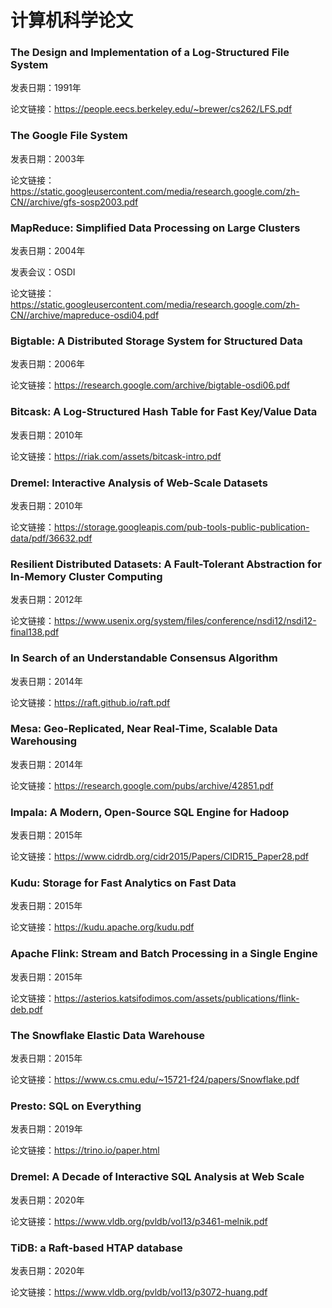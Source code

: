 # 计算机科学论文

### The Design and Implementation of a Log-Structured File System

发表日期：1991年

论文链接：https://people.eecs.berkeley.edu/~brewer/cs262/LFS.pdf

### The Google File System

发表日期：2003年

论文链接：https://static.googleusercontent.com/media/research.google.com/zh-CN//archive/gfs-sosp2003.pdf

### MapReduce: Simplified Data Processing on Large Clusters

发表日期：2004年

发表会议：OSDI 

论文链接：https://static.googleusercontent.com/media/research.google.com/zh-CN//archive/mapreduce-osdi04.pdf

### Bigtable: A Distributed Storage System for Structured Data

发表日期：2006年

论文链接：https://research.google.com/archive/bigtable-osdi06.pdf

### Bitcask: A Log-Structured Hash Table for Fast Key/Value Data

发表日期：2010年

论文链接：https://riak.com/assets/bitcask-intro.pdf

### Dremel: Interactive Analysis of Web-Scale Datasets

发表日期：2010年

论文链接：https://storage.googleapis.com/pub-tools-public-publication-data/pdf/36632.pdf

### Resilient Distributed Datasets: A Fault-Tolerant Abstraction for In-Memory Cluster Computing

发表日期：2012年

论文链接：https://www.usenix.org/system/files/conference/nsdi12/nsdi12-final138.pdf

### In Search of an Understandable Consensus Algorithm

发表日期：2014年

论文链接：https://raft.github.io/raft.pdf

### Mesa: Geo-Replicated, Near Real-Time, Scalable Data Warehousing

发表日期：2014年

论文链接：https://research.google.com/pubs/archive/42851.pdf

### Impala: A Modern, Open-Source SQL Engine for Hadoop

发表日期：2015年

论文链接：https://www.cidrdb.org/cidr2015/Papers/CIDR15_Paper28.pdf

### Kudu: Storage for Fast Analytics on Fast Data

发表日期：2015年

论文链接：https://kudu.apache.org/kudu.pdf

### Apache Flink: Stream and Batch Processing in a Single Engine

发表日期：2015年

论文链接：https://asterios.katsifodimos.com/assets/publications/flink-deb.pdf

### The Snowflake Elastic Data Warehouse

发表日期：2015年

论文链接：https://www.cs.cmu.edu/~15721-f24/papers/Snowflake.pdf

### Presto: SQL on Everything

发表日期：2019年

论文链接：https://trino.io/paper.html

### Dremel: A Decade of Interactive SQL Analysis at Web Scale

发表日期：2020年

论文链接：https://www.vldb.org/pvldb/vol13/p3461-melnik.pdf

### TiDB: a Raft-based HTAP database

发表日期：2020年

论文链接：https://www.vldb.org/pvldb/vol13/p3072-huang.pdf